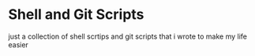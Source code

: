 # Shell and Git Scripts

just a collection of shell scrtips and git scripts that i wrote to make my life easier